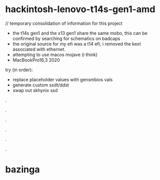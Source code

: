 # hackintosh-lenovo-t14s-gen1-amd

// temporary consolidation of information for this project
- the t14s gen1 and the x13 gen1 share the same mobo, this can be confirmed by searching for schematics on badcaps
- the original source for my efi was a t14 efi, i removed the kext associated with ethernet.
- attempting to use macos mojave (i think)
- MacBookPro16,3 2020


try (in order):
  - replace placeholder values with gensmbios vals
  - generate custom ssdt/ddst
  - swap out skhynix ssd 









.




.




.




.




.




.





# bazinga
